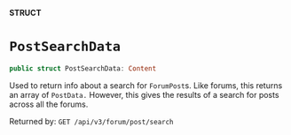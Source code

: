 **STRUCT**

# `PostSearchData`

```swift
public struct PostSearchData: Content
```

Used to return info about a search for `ForumPost`s. Like forums, this returns an array of `PostData.`
However, this gives the results of a search for posts across all the forums.

Returned by: `GET /api/v3/forum/post/search`
